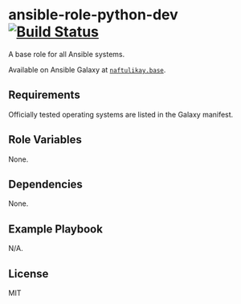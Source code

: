 # ansible-role-python-dev [![Build Status][img-build-status]][build-status]

A base role for all Ansible systems.

Available on Ansible Galaxy at [`naftulikay.base`][galaxy].

## Requirements

Officially tested operating systems are listed in the Galaxy manifest.

## Role Variables

None.

## Dependencies

None.

## Example Playbook

N/A.

## License

MIT

 [build-status]: https://travis-ci.org/naftulikay/ansible-role-base
 [img-build-status]: https://travis-ci.org/naftulikay/ansible-role-base.svg?branch=master
 [galaxy]: https://galaxy.ansible.com/naftulikay/base/
